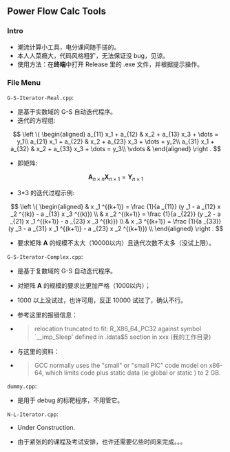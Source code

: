 ## Power Flow Calc Tools

### Intro

- 潮流计算小工具，电分课间随手搓的。
- 本人人菜瘾大，代码风格粗犷，无法保证没 bug，见谅。
- 使用方法：在**终端**中打开 Release 里的 .exe 文件，并根据提示操作。

### File Menu

`G-S-Iterator-Real.cpp`:  

- 是基于实数域的 G-S 自动迭代程序。
- 迭代的方程组:

$$
\left \{
\begin{aligned}
a_{11} x_1 + a_{12} & x_2 + a_{13} x_3 + \dots = y_1\\
a_{21} x_1 + a_{22} & x_2 + a_{23} x_3 + \dots = y_2\\
a_{31} x_1 + a_{32} & x_2 + a_{33} x_3 + \dots = y_3\\
\vdots & 
\end{aligned}  
\right .
$$

- 即矩阵:

$$
\mathbf A _{n \times n} \mathbf X _{n \times 1} = \mathbf Y _{n \times 1}
$$
- 3\*3 的迭代过程示例:

$$
\left \{
\begin{aligned}
& x _1 ^{(k+1)} = \frac {1}{a _{11}} (y _1 - a _{12} x _2 ^{(k)} - a _{13} x _3 ^{(k)}) \\
& x _2 ^{(k+1)} = \frac {1}{a _{22}} (y _2 - a _{21} x _1 ^{(k+1)} - a _{23} x _3 ^{(k)}) \\
& x _3 ^{(k+1)} = \frac {1}{a _{33}} (y _3 - a _{31} x _1 ^{(k+1)} - a _{23} x _2 ^{(k+1)}) \\
\end{aligned}  
\right .
$$

- 要求矩阵 **A** 的规模不太大（10000以内）且迭代次数不太多（没试上限）。

`G-S-Iterator-Complex.cpp`:  

- 是基于复数域的 G-S 自动迭代程序。

- 对矩阵 **A** 的规模的要求比更加严格（1000以内）；

- 1000 以上没试过，也许可用，反正 10000 试过了，确认不行。

- 参考这里的报错信息：

- > relocation truncated to fit: R_X86_64_PC32 against symbol `__imp_Sleep' defined in .idata$5 section in xxx (我的工作目录)

- 与这里的资料：

- > GCC normally uses the "small" or "small PIC" code model on x86-64, which limits code plus static data (ie global or static ) to 2 GB.

`dummy.cpp`:  

- 是用于 debug 的标靶程序，不用管它。

`N-L-Iterator.cpp`:  

- Under Construction.

- 由于紧张的的课程及考试安排，也许还需要亿些时间来完成。。。
